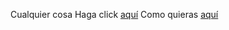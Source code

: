 Cualquier cosa
Haga click [aquí](GitHub.ipynb)
Como quieras [aquí](http://nbviewer.jupyter.org/github/shadow0422/PhytonClass/blob/master/GitHub.ipynb)
